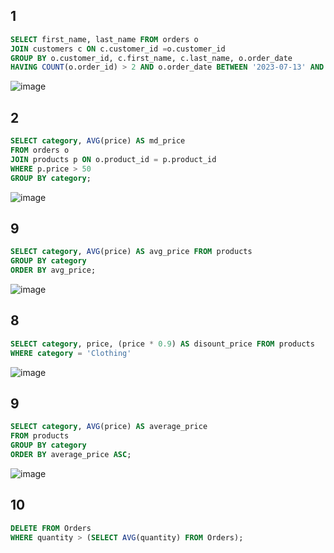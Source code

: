 ##  1

```sql
SELECT first_name, last_name FROM orders o
JOIN customers c ON c.customer_id =o.customer_id
GROUP BY o.customer_id, c.first_name, c.last_name, o.order_date
HAVING COUNT(o.order_id) > 2 AND o.order_date BETWEEN '2023-07-13' AND '2023-10-13'; 
```
![image](https://github.com/Steelrizee/DB-Practice/assets/144115438/abd37ea4-7bb8-4e06-ab22-b02d3ae533ce)





##  2

```sql
SELECT category, AVG(price) AS md_price
FROM orders o
JOIN products p ON o.product_id = p.product_id
WHERE p.price > 50
GROUP BY category;
```
 ![image](https://github.com/Steelrizee/DB-Practice/assets/144115438/97de73eb-24c8-4d4b-9471-be5cea3e873d)




## 9
```sql
SELECT category, AVG(price) AS avg_price FROM products
GROUP BY category
ORDER BY avg_price;
```
![image](https://github.com/Steelrizee/DB-Practice/assets/144115438/fcbb1bcf-3f2e-4e2c-99d4-8e9877ed0fde)

## 8
```sql
SELECT category, price, (price * 0.9) AS disount_price FROM products 
WHERE category = 'Clothing'
```
![image](https://github.com/Steelrizee/DB-Practice/assets/144115438/e4c3c0c4-3307-47e9-a59c-d81c3d04150a)

## 9
```sql
SELECT category, AVG(price) AS average_price
FROM products
GROUP BY category
ORDER BY average_price ASC;
```
![image](https://github.com/Steelrizee/DB-Practice/assets/144115438/a534def9-4132-4991-8178-057709897f2d)


## 10
```sql
DELETE FROM Orders
WHERE quantity > (SELECT AVG(quantity) FROM Orders);
```
